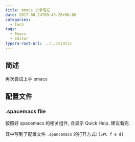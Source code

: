 ```yaml
---
title: emacs 上手笔记
date: 2017-08-24T09:43:28+08:00
categories:
  - tech
tags:
  - Emacs
  - editor
typora-root-url: ../../static
---
```


## 简述

再次尝试上手 emacs

## 配置文件

### .spacemacs file

按照好 spacemacs 的相关组件, 会显示 Quick Help. 建议看完.

其中写到了配置文件 `.spancemacs` 的打开方式: `[SPC f e d]`

